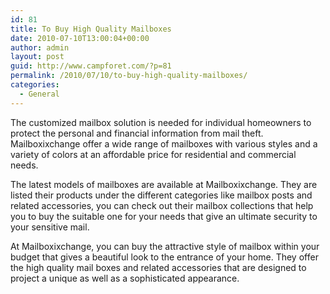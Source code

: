 ```yaml
---
id: 81
title: To Buy High Quality Mailboxes
date: 2010-07-10T13:00:04+00:00
author: admin
layout: post
guid: http://www.campforet.com/?p=81
permalink: /2010/07/10/to-buy-high-quality-mailboxes/
categories:
  - General
---
```

The customized mailbox solution is needed for individual homeowners to protect the personal and financial information from mail theft. Mailboxixchange offer a wide range of mailboxes with various styles and a variety of colors at an affordable price for residential and commercial needs.

The latest models of mailboxes are available at Mailboxixchange. They are listed their products under the different categories like mailbox posts and related accessories, you can check out their mailbox collections that help you to buy the suitable one for your needs that give an ultimate security to your sensitive mail.

At Mailboxixchange, you can buy the attractive style of mailbox within your budget that gives a beautiful look to the entrance of your home. They offer the high quality mail boxes and related accessories that are designed to project a unique as well as a sophisticated appearance.